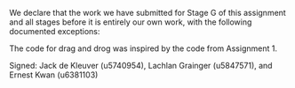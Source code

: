 We declare that the work we have submitted for Stage G of this assignment and all stages before it is entirely our own work, with the following documented exceptions:

The code for drag and drog was inspired by the code from Assignment 1.

Signed: Jack de Kleuver (u5740954), Lachlan Grainger (u5847571), and Ernest Kwan (u6381103)

